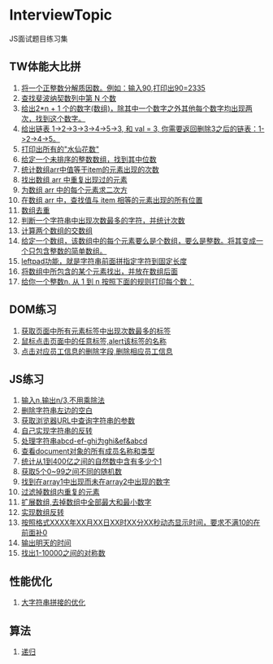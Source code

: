 # InterviewTopic
JS面试题目练习集

## TW体能大比拼
1. [将一个正整数分解质因数。例如：输入90,打印出90=2335](https://github.com/BubbleM/InterviewTopic/blob/master/TW-tasks/practice1.js)
2. [查找斐波纳契数列中第 N 个数](https://github.com/BubbleM/InterviewTopic/blob/master/TW-tasks/practice2.js)
3. [给出2*n + 1 个的数字(数组)，除其中一个数字之外其他每个数字均出现两次，找到这个数字。](https://github.com/BubbleM/InterviewTopic/blob/master/TW-tasks/practice3.js)
4. [给出链表 1->2->3->3->4->5->3, 和 val = 3, 你需要返回删除3之后的链表：1->2->4->5。](https://github.com/BubbleM/InterviewTopic/blob/master/TW-tasks/practice4.js)
5. [打印出所有的"水仙花数"](https://github.com/BubbleM/InterviewTopic/blob/master/TW-tasks/practice5.js)
6. [给定一个未排序的整数数组，找到其中位数](https://github.com/BubbleM/InterviewTopic/blob/master/TW-tasks/practice6.js)
7. [统计数组arr中值等于item的元素出现的次数](https://github.com/BubbleM/InterviewTopic/blob/master/TW-tasks/practice7.js)
8. [找出数组 arr 中重复出现过的元素](https://github.com/BubbleM/InterviewTopic/blob/master/TW-tasks/practice8.js)
9. [为数组 arr 中的每个元素求二次方](https://github.com/BubbleM/InterviewTopic/blob/master/TW-tasks/practice9.js)
10. [在数组 arr 中，查找值与 item 相等的元素出现的所有位置](https://github.com/BubbleM/InterviewTopic/blob/master/TW-tasks/practice9.js)
11. [数组去重](https://github.com/BubbleM/InterviewTopic/blob/master/TW-tasks/practice11.js)
12. [判断一个字符串中出现次数最多的字符，并统计次数](https://github.com/BubbleM/InterviewTopic/blob/master/TW-tasks/practice12.js)
13. [计算两个数组的交数组](https://github.com/BubbleM/InterviewTopic/blob/master/TW-tasks/practice13.js)
14. [给定一个数组，该数组中的每个元素要么是个数组，要么是整数。将其变成一个只包含整数的简单数组。](https://github.com/BubbleM/InterviewTopic/blob/master/TW-tasks/practice14.js)
15. [leftpad功能，就是字符串前面拼指定字符到固定长度](https://github.com/BubbleM/InterviewTopic/blob/master/TW-tasks/practice15.js)
16. [将数组中所包含的某个元素找出，并放在数组后面](https://github.com/BubbleM/InterviewTopic/blob/master/TW-tasks/practice16.js)
17. [给你一个整数n. 从 1 到 n 按照下面的规则打印每个数：](https://github.com/BubbleM/InterviewTopic/blob/master/TW-tasks/practice17.js)

## DOM练习
1. [获取页面中所有元素标签中出现次数最多的标签](https://github.com/BubbleM/InterviewTopic/blob/master/DOM/practice1.js)
2. [鼠标点击页面中的任意标签,alert该标签的名称](https://github.com/BubbleM/InterviewTopic/blob/master/DOM/practice2.js)
3. [点击对应员工信息的删除字段,删除相应员工信息](https://github.com/BubbleM/InterviewTopic/blob/master/DOM/index1.html)

## JS练习
1. [输入n,输出n/3,不用乘除法]()
2. [删除字符串左边的空白](https://github.com/BubbleM/InterviewTopic/blob/master/JS/practice2.js)
3. [获取浏览器URL中查询字符串的参数](https://github.com/BubbleM/InterviewTopic/blob/master/JS/practice3.js)
4. [自己实现字符串的反转](https://github.com/BubbleM/InterviewTopic/blob/master/JS/practice4.js)
5. [处理字符串abcd-ef-ghi为ghi&ef&abcd](https://github.com/BubbleM/InterviewTopic/blob/master/JS/practice5.js)
6. [查看document对象的所有成员名称和类型](https://github.com/BubbleM/InterviewTopic/blob/master/JS/practice6.js)
7. [统计从1到400亿之间的自然数中含有多少个1](https://github.com/BubbleM/InterviewTopic/blob/master/JS/practice7.js)
8. [获取5个0~99之间不同的随机数](https://github.com/BubbleM/InterviewTopic/blob/master/JS/practice8.js)
9. [找到在array1中出现而未在array2中出现的数字](https://github.com/BubbleM/InterviewTopic/blob/master/JS/practice9.js)
10. [过滤掉数组内重复的元素](https://github.com/BubbleM/InterviewTopic/blob/master/JS/practice10.js)
11. [扩展数组,去掉数组中全部最大和最小数字](https://github.com/BubbleM/InterviewTopic/blob/master/JS/practice11.js)
12. [实现数组反转](https://github.com/BubbleM/InterviewTopic/blob/master/JS/practice12.js)
13. [按照格式XXXX年XX月XX日XX时XX分XX秒动态显示时间，要求不满10的在前面补0](https://github.com/BubbleM/InterviewTopic/blob/master/JS/practice13.js)
14. [输出明天的时间](https://github.com/BubbleM/InterviewTopic/blob/master/JS/practice14.js)
15. [找出1-10000之间的对称数](https://github.com/BubbleM/InterviewTopic/blob/master/JS/practice15.js)

## 性能优化
1. [大字符串拼接的优化]()

## 算法
1. [递归]()